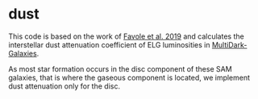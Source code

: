 # dust
This code is based on the work of [Favole et al. 2019](https://ui.adsabs.harvard.edu/abs/2019arXiv190805626F/abstract) and calculates the interstellar dust attenuation coefficient of ELG luminosities in [MultiDark-Galaxies](https://www.cosmosim.org/cms/documentation/projects/galaxies/).

As most star formation occurs in the disc component of these SAM galaxies, that is where the gaseous component is located, we implement dust attenuation only for the disc.
